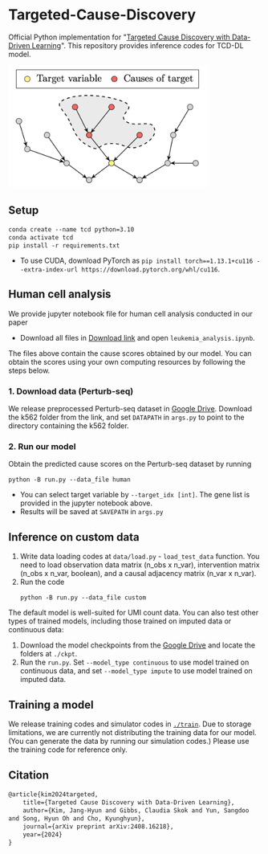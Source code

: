 # Targeted-Cause-Discovery
Official Python implementation for "[Targeted Cause Discovery with Data-Driven Learning](https://arxiv.org/abs/2408.16218)". This repository provides inference codes for TCD-DL model.

<img src="./image/main.png" width="400">


## Setup
```
conda create --name tcd python=3.10
conda activate tcd
pip install -r requirements.txt
```
- To use CUDA, download PyTorch as `pip install torch==1.13.1+cu116 --extra-index-url https://download.pytorch.org/whl/cu116`.


## Human cell analysis
We provide jupyter notebook file for human cell analysis conducted in our paper
- Download all files in [Download link](https://drive.google.com/drive/folders/1_oW92QeXaJyns0i4DMRn67p58XZmwtiq?usp=share_link) and open `leukemia_analysis.ipynb`.

The files above contain the cause scores obtained by our model. You can obtain the scores using your own computing resources by following the steps below.

### 1. Download data (Perturb-seq)
We release preprocessed Perturb-seq dataset in [Google Drive](https://drive.google.com/drive/folders/10EFQHRdPUxQa_Ux3v9PZvfVnRO74U6dL?usp=share_link). Download the k562 folder from the link, and set `DATAPATH` in `args.py` to point to the directory containing the k562 folder.

### 2. Run our model
Obtain the predicted cause scores on the Perturb-seq dataset by running
```
python -B run.py --data_file human
```
- You can select target variable by `--target_idx [int]`. The gene list is provided in the jupyter notebook above.
- Results will be saved at `SAVEPATH` in `args.py`


## Inference on custom data
1. Write data loading codes at `data/load.py` - `load_test_data` function. You need to load observation data matrix (n_obs x n_var), intervention matrix (n_obs x n_var, boolean), and a causal adjacency matrix (n_var x n_var).
2. Run the code 
    ```
    python -B run.py --data_file custom
    ```

The default model is well-suited for UMI count data. You can also test other types of trained models, including those trained on imputed data or continuous data: 
1. Download the model checkpoints from the [Google Drive](https://drive.google.com/drive/folders/1ceCsC3w8HR-2Bl3dNWh7RsEm8L9dGixH?usp=share_link) and locate the folders at `./ckpt`. 
2. Run the `run.py`. Set `--model_type continuous` to use model trained on continuous data, and set `--model_type impute` to use model trained on imputed data.


## Training a model
We release training codes and simulator codes in [`./train`](https://github.com/snu-mllab/Targeted-Cause-Discovery/tree/main/train). Due to storage limitations, we are currently not distributing the training data for our model. (You can generate the data by running our simulation codes.) Please use the training code for reference only.


## Citation
```
@article{kim2024targeted,
    title={Targeted Cause Discovery with Data-Driven Learning},
    author={Kim, Jang-Hyun and Gibbs, Claudia Skok and Yun, Sangdoo and Song, Hyun Oh and Cho, Kyunghyun},
    journal={arXiv preprint arXiv:2408.16218},
    year={2024}
}
```
